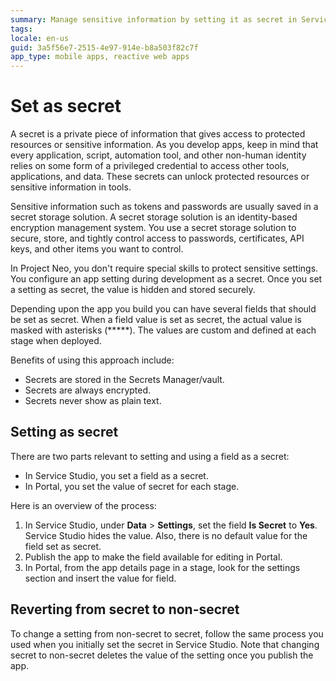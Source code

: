 ```yaml
---
summary: Manage sensitive information by setting it as secret in Service Studio. Give the setting a value in Portal, different for each stage.
tags: 
locale: en-us
guid: 3a5f56e7-2515-4e97-914e-b8a503f82c7f
app_type: mobile apps, reactive web apps
---
```


# Set as secret

A secret is a private piece of information that gives access to protected resources or sensitive information. As you develop apps, keep in mind that every application, script, automation tool, and other non-human identity relies on some form of a privileged credential to access other tools, applications, and data. These secrets can unlock protected resources or sensitive information in tools.

Sensitive information such as tokens and passwords are usually saved in a secret storage solution. A secret storage solution is an identity-based encryption management system. You use a secret storage solution to secure, store, and tightly control access to passwords, certificates, API keys, and other items you want to control.

In Project Neo, you don't require special skills to protect sensitive settings. You configure an app setting during development as a secret. Once you set a setting as secret, the value is hidden and stored securely.

Depending upon the app you build you can have several fields that should be set as secret. When a field value is set as secret, the actual value is masked with asterisks (*****). The values are custom and defined at each stage when deployed.

Benefits of using this approach include:

* Secrets are stored in the Secrets Manager/vault.
* Secrets are always encrypted.
* Secrets never show as plain text.

## Setting as secret

There are two parts relevant to setting and using a field as a secret:

* In Service Studio, you set a field as a secret.
* In Portal, you set the value of secret for each stage.

Here is an overview of the process:

1. In Service Studio, under **Data** > **Settings**, set the field **Is Secret** to **Yes**. Service Studio hides the value. Also, there is no default value for the field set as secret.
2. Publish the app to make the field available for editing in Portal.
3. In Portal, from the app details page in a stage, look for the settings section and insert the value for field.

## Reverting from secret to non-secret

To change a setting from non-secret to secret, follow the same process you used when you initially set the secret in Service Studio. Note that changing secret to non-secret deletes the value of the setting once you publish the app.
